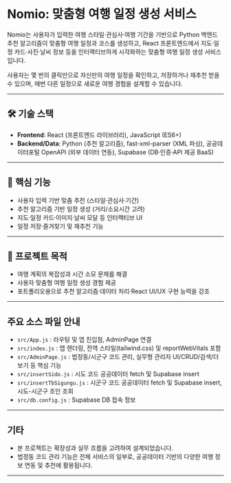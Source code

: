
# Nomio: 맞춤형 여행 일정 생성 서비스

Nomio는 사용자가 입력한 여행 스타일·관심사·여행 기간을 기반으로 Python 백엔드 추천 알고리즘이 맞춤형 여행 일정과 코스를 생성하고, React 프론트엔드에서 지도·일정 카드·사진·날씨 정보 등을 인터랙티브하게 시각화하는 맞춤형 여행 일정 생성 서비스입니다.

사용자는 몇 번의 클릭만으로 자신만의 여행 일정을 확인하고, 저장하거나 재추천 받을 수 있으며, 매번 다른 일정으로 새로운 여행 경험을 설계할 수 있습니다.

---

## 🛠 기술 스택

- **Frontend**: React (프론트엔드 라이브러리), JavaScript (ES6+)
- **Backend/Data**: Python (추천 알고리즘), fast-xml-parser (XML 파싱), 공공데이터포털 OpenAPI (외부 데이터 연동), Supabase (DB·인증·API 제공 BaaS)

---

## 🚀 핵심 기능

- 사용자 입력 기반 맞춤 추천 (스타일·관심사·기간)
- 추천 알고리즘 기반 일정 생성 (거리/소요시간 고려)
- 지도·일정 카드·이미지·날씨 모달 등 인터랙티브 UI
- 일정 저장·즐겨찾기 및 재추천 기능

---

## 🎯 프로젝트 목적

- 여행 계획의 복잡성과 시간 소모 문제를 해결
- 사용자 맞춤형 여행 일정 생성 경험 제공
- 포트폴리오용으로 추천 알고리즘·데이터 처리·React UI/UX 구현 능력을 강조

---

## 주요 소스 파일 안내

- `src/App.js` : 라우팅 및 앱 진입점, AdminPage 연결
- `src/index.js` : 앱 렌더링, 전역 스타일(tailwind.css) 및 reportWebVitals 포함
- `src/AdminPage.js` : 법정동/시군구 코드 관리, 실무형 관리자 UI/CRUD/검색/더보기 등 핵심 기능
- `src/insertSido.js` : 시도 코드 공공데이터 fetch 및 Supabase insert
- `src/insertTbSigungu.js` : 시군구 코드 공공데이터 fetch 및 Supabase insert, 시도-시군구 조인 조회
- `src/db.config.js` : Supabase DB 접속 정보

---
## 기타

- 본 프로젝트는 확장성과 실무 흐름을 고려하여 설계되었습니다.
- 법정동 코드 관리 기능은 전체 서비스의 일부로, 공공데이터 기반의 다양한 여행 정보 연동 및 추천에 활용됩니다.

---



